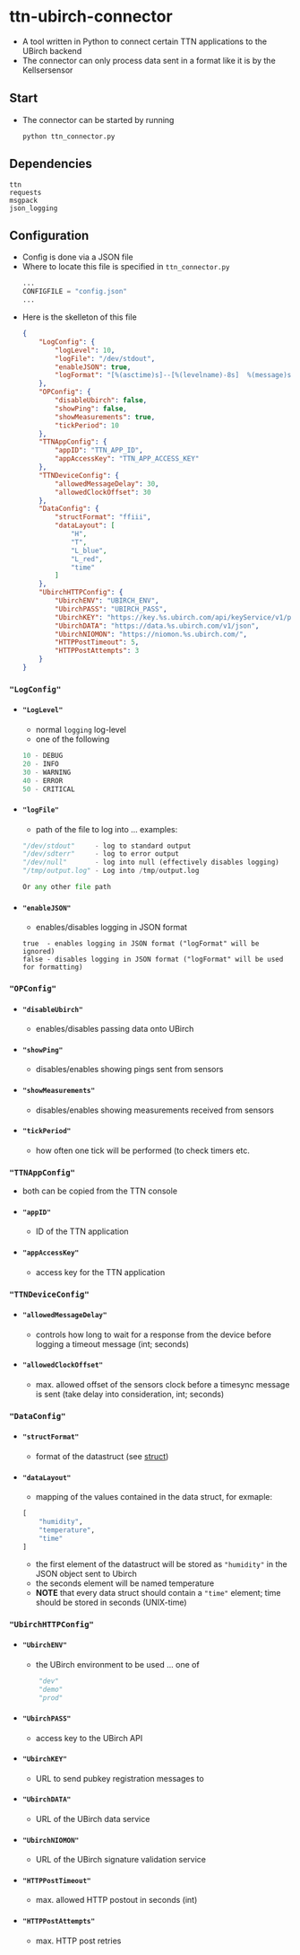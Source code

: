 # ttn-ubirch-connector
- A tool written in Python to connect certain TTN applications to the UBirch backend
- The connector can only process data sent in a format like it is by the Kellsersensor

## Start
- The connector can be started by running
	```
	python ttn_connector.py
	```

## Dependencies
```
ttn
requests
msgpack
json_logging
```

## Configuration
- Config is done via a JSON file
- Where to locate this file is specified in `ttn_connector.py`
	```python
	...
	CONFIGFILE = "config.json"
	...
	```
- Here is the skelleton of this file
	```json
	{
		"LogConfig": {
			"logLevel": 10,
			"logFile": "/dev/stdout",
			"enableJSON": true,
			"logFormat": "[%(asctime)s]--[%(levelname)-8s]  %(message)s"
		},
		"OPConfig": {
			"disableUbirch": false,
			"showPing": false,
			"showMeasurements": true,
			"tickPeriod": 10
		},
		"TTNAppConfig": {
			"appID": "TTN_APP_ID",
			"appAccessKey": "TTN_APP_ACCESS_KEY"
		},
		"TTNDeviceConfig": {
			"allowedMessageDelay": 30,
			"allowedClockOffset": 30
		},
		"DataConfig": {
			"structFormat": "ffiii",
			"dataLayout": [
				"H",
				"T",
				"L_blue",
				"L_red",
				"time"
			]
		},
		"UbirchHTTPConfig": {
			"UbirchENV": "UBIRCH_ENV",
			"UbirchPASS": "UBIRCH_PASS",
			"UbirchKEY": "https://key.%s.ubirch.com/api/keyService/v1/pubkey/mpack",
			"UbirchDATA": "https://data.%s.ubirch.com/v1/json",
			"UbirchNIOMON": "https://niomon.%s.ubirch.com/",
			"HTTPPostTimeout": 5,
			"HTTPPostAttempts": 3
		}
	}
	```

### `"LogConfig"`
- #### `"LogLevel"`
	- normal `logging` log-level
	- one of the following
	```python
	10 - DEBUG
	20 - INFO
	30 - WARNING
	40 - ERROR
	50 - CRITICAL
	```
- #### `"logFile"`
	- path of the file to log into ... examples:
	```python
	"/dev/stdout"     - log to standard output
	"/dev/sdterr"     - log to error output
	"/dev/null"       - log into null (effectively disables logging)
	"/tmp/output.log" - Log into /tmp/output.log

	Or any other file path
	```
- #### `"enableJSON"`
	- enables/disables logging in JSON format
	```
	true  - enables logging in JSON format ("logFormat" will be ignored)
	false - disables logging in JSON format ("logFormat" will be used for formatting)
	```

### `"OPConfig"`
- #### `"disableUbirch"`
	- enables/disables passing data onto UBirch
- #### `"showPing"`
	- disables/enables showing pings sent from sensors
- #### `"showMeasurements"`
	- disables/enables showing measurements received from sensors
- #### `"tickPeriod"`
	- how often one tick will be performed (to check timers etc.

### `"TTNAppConfig"`
- both can be copied from the TTN console
- #### `"appID"`
	- ID of the TTN application
- #### `"appAccessKey"`
	- access key for the TTN application

### `"TTNDeviceConfig"`
- #### `"allowedMessageDelay"`
	- controls how long to wait for a response from the device before logging a timeout message (int; seconds)
- #### `"allowedClockOffset"`
	- max. allowed offset of the sensors clock before a timesync message is sent (take delay into consideration, int; seconds)

### `"DataConfig"`
- #### `"structFormat"`
	- format of the datastruct (see [struct](https://docs.python.org/3.8/library/struct.html))
- #### `"dataLayout"`
	- mapping of the values contained in the data struct, for exmaple:
	```python
	[
		"humidity",
		"temperature",
		"time"
	]
	```
	- the first element of the datastruct will be stored as `"humidity"` in the JSON object sent to Ubirch
	- the seconds element will be named temperature
	- **NOTE** that every data struct should contain a `"time"` element; time should be stored in seconds (UNIX-time)

### `"UbirchHTTPConfig"`
- #### `"UbirchENV"`
	- the UBirch environment to be used ... one of
	```python
		"dev"
		"demo"
		"prod"
	```
- #### `"UbirchPASS"`
	- access key to the UBirch API
- #### `"UbirchKEY"`
	- URL to send pubkey registration messages to
- #### `"UbirchDATA"`
	- URL of the UBirch data service
- #### `"UbirchNIOMON"`
	- URL of the UBirch signature validation service
- #### `"HTTPPostTimeout"`
	- max. allowed HTTP postout in seconds (int)
- #### `"HTTPPostAttempts"`
	- max. HTTP post retries